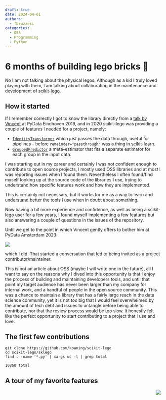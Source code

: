 ```yaml
---
draft: true
date: 2024-04-01
authors:
  - fbruzzesi
categories:
  - OSS
  - Programming
  - Python
---
```


# 6 months of building lego bricks 🧱

No I am not talking about the physical legos. Although as a kid I truly loved playing with them, I am talking about collaborating in the maintenance and development of [scikit-lego][scikit-lego].

<!-- more -->

## How it started

If I remember correctly I got to know the library directly from a [talk by Vincent][untitled12-talk] at PyData Eindhoven 2019, and in 2020 scikit-lego was providing a couple of features I needed for a project, namely:

- [`IdentityTransformer`][identity-transformer] which _just_ passes the data through, useful for pipelines - before `remainder="passthrough"` was a thing in scikit-learn.
- [`GroupedPredictor`][grouped-predictor] a meta-estimator that fits a separate estimator for each group in the input data.

I was starting out in my career and certainly I was not confident enough to contribute to open source projects, I mostly used OSS libraries and at most I was reporting issues when I found them. Nevertheless I often found/find myself looking up at the source code of the libraries I use, trying to understand how specific features work and how they are implemented.

This is certainly not necessary, but it works for me as a way to learn and understand better the tools I use when in doubt about something.

Now having a bit more experience and confidence, as well as being a scikit-lego user for a few years, I found myself implementing a few features but also answering a couple of questions in the issues of the repository.

Until we get to the point in which Vincent gently offers to bother him at PyData Amsterdam 2023:

<img src="../../../../..//images/2024-04-01-6-months-of-building-lego/vincent-offer.png">

which I did. That started a conversation that led to being invited as a project contributor/maintainer.

This is not an article about OSS (maybe I will write one in the future), all I want to say on the reasons why I dived into this opportunity is that I enjoy the process of building and maintaining developers tools, and until that point my target audience has never been larger than my company for internal work, and a handful of people in the open source community. This was a chance to maintain a library that has a fairly large reach in the data science community, yet it is not _too_ big that I would feel overwhelmed by the amount of tech debt and issues to untangle before being able to contribute, nor that the review process would be too slow. It honestly felt like the perfect opportunity to start contributing to a project that I use and love.

## The first few contributions

```terminal
git clone https://github.com/koaning/scikit-lego
cd scikit-lego/sklego
find . -name '*.py' | xargs wc -l | grep total
```

```terminal
10860 total
```

## A tour of my favorite features

<img src="../../../../../images/written-by-human.svg" align="right">

[scikit-lego]: https://koaning.github.io/scikit-lego/
[untitled12-talk]: https://youtu.be/yXGCKqo5cEY?si=rUbBpniqAvu68PHi&t=1593
[identity-transformer]: https://koaning.github.io/scikit-lego/api/preprocessing/#sklego.preprocessing.identitytransformer.IdentityTransformer
[grouped-predictor]: https://koaning.github.io/scikit-lego/api/meta/#sklego.meta.grouped_predictor.GroupedPredictor

